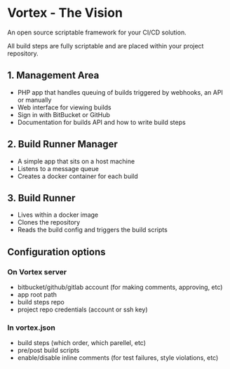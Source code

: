 # Vortex - The Vision
An open source scriptable framework for your CI/CD solution.

All build steps are fully scriptable and are placed within your project repository.

## 1. Management Area

 - PHP app that handles queuing of builds triggered by webhooks, an API or manually
 - Web interface for viewing builds
 - Sign in with BitBucket or GitHub
 - Documentation for builds API and how to write build steps


## 2. Build Runner Manager

 - A simple app that sits on a host machine
 - Listens to a message queue
 - Creates a docker container for each build


## 3. Build Runner

 - Lives within a docker image
 - Clones the repository
 - Reads the build config and triggers the build scripts



## Configuration options

### On Vortex server
 - bitbucket/github/gitlab account (for making comments, approving, etc)
 - app root path
 - build steps repo
 - project repo credentials (account or ssh key)

### In vortex.json
 - build steps (which order, which parellel, etc)
 - pre/post build scripts
 - enable/disable inline comments (for test failures, style violations, etc)
